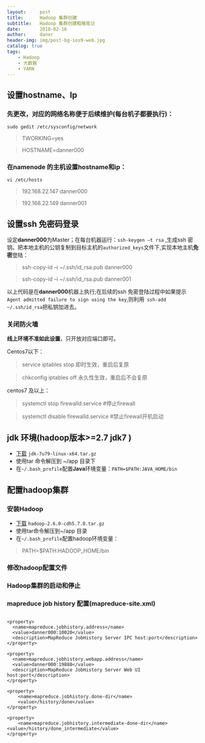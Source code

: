 ```yaml
---
layout:     post
title:      Hadoop 集群创建
subtitle:   Hadoop 集群创建粗略笔记
date:       2018-02-16
author:     daner
header-img: img/post-bg-ios9-web.jpg
catalog: true
tags:
    - Hadoop
    - 大数据
    - YARN
---
```


## 设置hostname、Ip

### 先更改，对应的网络名称便于后续维护(每台机子都要执行)：
`sudo gedit /etc/sysconfig/network`
>TWORKING=yes

>HOSTNAME=danner000

### 在namenode 的主机设置hostname和ip：
`vi /etc/hosts`
>192.168.22.147 danner000	

>192.168.22.149 danner001


## 设置ssh 免密码登录
设定**danner000**为Master；在每台机器运行：`ssh-keygen –t rsa` ,生成ssh 密钥。把本地主机的公钥复制到目标主机的`authorized_keys`文件下,实现本地主机**免密**登陆：
>ssh-copy-id –i ~/.ssh/id_rsa.pub danner000

>ssh-copy-id –i ~/.ssh/id_rsa.pub danner001

以上代码是在**danner000**机器上执行;在后续的ssh 免密登陆过程中如果提示`Agent admitted failure to sign using the key`,则利用` ssh-add   ~/.ssh/id_rsa`把私钥加进去。


### 关闭防火墙
**线上环境不准如此设置**，只开放对应端口即可。

Centos7以下：
>service iptables stop  	即时生效，重启后复原

>chkconfig iptables off 	永久性生效，重启后不会复原

centos7 及以上：
>systemctl stop firewalld.service 	#停止firewall

>systemctl disable firewalld.service #禁止firewall开机启动


## jdk 环境(hadoop版本>=2.7 jdk7 )
- [下载](https://download.oracle.com/otn/java/jdk/7u79-b15/jre-7u79-linux-x64.tar.gz?AuthParam=1550277880_b145349131f84ce54f78a006e0e7240b) `jdk-7u79-linux-x64.tar.gz`
- 使用tar 命令解压到 ~/app 目录下
- 在`~/.bash_profile`配置**Java**环境变量：`PATH=$PATH:JAVA_HOME/bin`



## 配置hadoop集群

### 安装Hadoop
- [下载](http://archive.cloudera.com/cdh5/cdh/5/hadoop-2.6.0-cdh5.7.0.tar.gz) `hadoop-2.6.0-cdh5.7.0.tar.gz`
- 使用tar命令解压到~/app 目录
- 在`~/.bash_profile`配置hadoop环境变量：
>PATH=$PATH:HADOOP_HOME/bin

### 修改hadoop配置文件

### Hadoop集群的启动和停止

### mapreduce job history 配置(mapreduce-site.xml)
``` 

<property>
  <name>mapreduce.jobhistory.address</name>
  <value>danner000:10020</value>
  <description>MapReduce JobHistory Server IPC host:port</description>
</property>

<property>
  <name>mapreduce.jobhistory.webapp.address</name>
  <value>danner000:19888</value>
  <description>MapReduce JobHistory Server Web UI host:port</description>
</property>

<property>
    <name>mapreduce.jobhistory.done-dir</name>
    <value>/history/done</value>
</property>

<property>
    <name>mapreduce.jobhistory.intermediate-done-dir</name>
<value>/history/done_intermediate</value>
</property>



```



